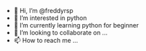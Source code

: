- 👋 Hi, I’m @freddyrsp
- 👀 I’m interested in python
- 🌱 I’m currently learning python for beginner 
- 💞️ I’m looking to collaborate on ...
- 📫 How to reach me ...

<!---
freddyrsp/freddyrsp is a ✨ special ✨ repository because its `README.md` (this file) appears on your GitHub profile.
You can click the Preview link to take a look at your changes.
--->
